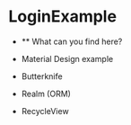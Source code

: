 # LoginExample

* ** What can you find here? 

* Material Design example
* Butterknife
* Realm (ORM)
* RecycleView
